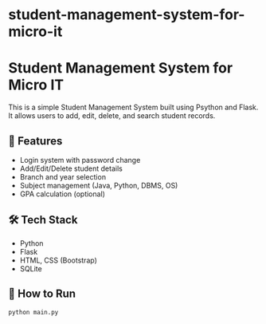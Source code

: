# student-management-system-for-micro-it
# Student Management System for Micro IT

This is a simple Student Management System built using Psython and Flask.  
It allows users to add, edit, delete, and search student records.

## 🔧 Features
- Login system with password change
- Add/Edit/Delete student details
- Branch and year selection
- Subject management (Java, Python, DBMS, OS)
- GPA calculation (optional)

## 🛠️ Tech Stack
- Python
- Flask
- HTML, CSS (Bootstrap)
- SQLite

## 📂 How to Run

```bash
python main.py
